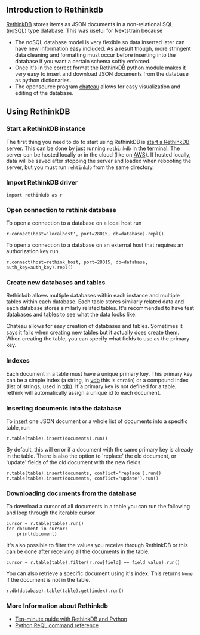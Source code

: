 ## Introduction to Rethinkdb

[RethinkDB](https://www.rethinkdb.com/) stores items as JSON documents in a non-relational
SQL ([noSQL](https://en.wikipedia.org/wiki/NoSQL)) type database. This was useful for
Nextstrain because

* The noSQL database model is very flexible so data inserted later can have new
information easy included. As a result though, more stringent data cleaning and formatting
must occur before inserting into the database if you want a certain schema softly enforced.
* Once it's in the correct format the [RethinkDB python module](https://www.rethinkdb.com/docs/guide/python/)
makes it very easy to insert and download JSON documents from the database as python
dictionaries.
* The opensource program [chateau](https://github.com/neumino/chateau) allows for easy
visualization and editing of the database.

## Using RethinkDB

### Start a RethinkDB instance

The first thing you need to do to start using RethinkDB is [start a RethinkDB server](https://rethinkdb.com/docs/start-a-server/).
This can be done by just running `rethinkdb` in the terminal. The server can be hosted locally
or in the cloud (like on [AWS](https://rethinkdb.com/docs/paas/#deploying-on-aws)). If hosted
locally, data will be saved after stopping the server and loaded when rebooting the server, but you must run `rehtinkdb` from the same directory.

### Import RethinkDB driver

```
import rethinkdb as r
```

### Open connection to rethink database

To open a connection to a database on a local host run
```
r.connect(host='localhost', port=28015, db=database).repl()
```
To open a connection to a database on an external host that requires an authorization key run
```
r.connect(host=rethink_host, port=28015, db=database, auth_key=auth_key).repl()
```

### Create new databases and tables

Rethinkdb allows multiple databases within each instance and multiple tables within each
database. Each table stores similarly related data and each database stores similarly related
tables. It's recommended to have test databases and tables to see what the data looks like.

Chateau allows for easy creation of databases and tables. Sometimes it says it fails when
creating new tables but it actually does create them. When creating the table, you can specify
what fields to use as the primary key.

### Indexes

Each document in a table must have a unique primary key. This primary key can be a simple
index (a string, in [vdb](vdb) this is `strain`) or a compound index (list of strings,
used in [tdb](tdb)). If a primary key is not defined for a table, rethink will automatically
assign a unique id to each document.

### Inserting documents into the database

To [insert](https://rethinkdb.com/api/python/insert/) one JSON document or a whole list
of documents into a specific table, run
```
r.table(table).insert(documents).run()
```
By default, this will error if a document with the same primary key is already in the table.
There is also the option to 'replace' the old document, or 'update' fields of the old document
with the new fields.
```
r.table(table).insert(documents, conflict='replace').run()
r.table(table).insert(documents, conflict='update').run()
```

### Downloading documents from the database

To download a cursor of all documents in a table you can run the following and loop
through the iterable cursor
```
cursor = r.table(table).run()
for document in cursor:
    print(document)
```
It's also possible to filter the values you receive through RethinkDB or this can be done
after receiving all the documents in the table.
```
cursor = r.table(table).filter(r.row[field] == field_value).run()
```
You can also retrieve a specific document using it's index. This returns `None` if the document
is not in the table.
```
r.db(database).table(table).get(index).run()
```

### More Information about Rethinkdb

* [Ten-minute guide with RethinkDB and Python](https://www.rethinkdb.com/docs/guide/python/)
* [Python ReQL command reference](https://www.rethinkdb.com/api/python/)
